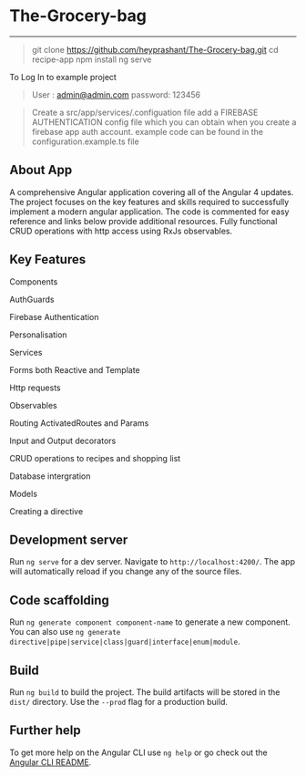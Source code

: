 # The-Grocery-bag
---


> git clone https://github.com/heyprashant/The-Grocery-bag.git
> cd recipe-app
> npm install
> ng serve

To Log In to example project 

> User :      admin@admin.com
> password:   123456

> Create a src/app/services/.configuation file 
> add a FIREBASE AUTHENTICATION config file which you can obtain when you create a firebase app auth account.
> example code can be found in the configuration.example.ts file

## About App

A comprehensive Angular application covering all of the Angular 4 updates. The project focuses on the key features and skills required to successfully implement a modern angular application. The code is commented for easy reference and links below provide additional resources. Fully functional CRUD operations with http access using RxJs observables.


## Key Features

Components

AuthGuards

Firebase Authentication

Personalisation

Services

Forms both Reactive and Template

Http requests

Observables

Routing ActivatedRoutes and Params

Input and Output decorators

CRUD operations to recipes and shopping list

Database intergration

Models

Creating a directive

## Development server

Run `ng serve` for a dev server. Navigate to `http://localhost:4200/`. The app will automatically reload if you change any of the source files.

## Code scaffolding

Run `ng generate component component-name` to generate a new component. You can also use `ng generate directive|pipe|service|class|guard|interface|enum|module`.

## Build

Run `ng build` to build the project. The build artifacts will be stored in the `dist/` directory. Use the `--prod` flag for a production build.

## Further help

To get more help on the Angular CLI use `ng help` or go check out the [Angular CLI README](https://github.com/angular/angular-cli/blob/master/README.md).
